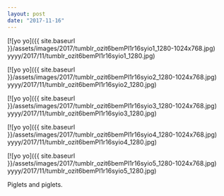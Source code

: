 ```yaml
---
layout: post
date: "2017-11-16"
---
```


[![yo yo]({{ site.baseurl }}/assets/images/2017/tumblr_ozit6bemPl1r16syio1_1280-1024x768.jpg) yyyy/2017/11/tumblr_ozit6bemPl1r16syio1_1280.jpg)

[![yo yo]({{ site.baseurl }}/assets/images/2017/tumblr_ozit6bemPl1r16syio2_1280-1024x768.jpg) yyyy/2017/11/tumblr_ozit6bemPl1r16syio2_1280.jpg)

[![yo yo]({{ site.baseurl }}/assets/images/2017/tumblr_ozit6bemPl1r16syio3_1280-1024x768.jpg) yyyy/2017/11/tumblr_ozit6bemPl1r16syio3_1280.jpg)

[![yo yo]({{ site.baseurl }}/assets/images/2017/tumblr_ozit6bemPl1r16syio4_1280-1024x768.jpg) yyyy/2017/11/tumblr_ozit6bemPl1r16syio4_1280.jpg)

[![yo yo]({{ site.baseurl }}/assets/images/2017/tumblr_ozit6bemPl1r16syio5_1280-1024x768.jpg) yyyy/2017/11/tumblr_ozit6bemPl1r16syio5_1280.jpg)

Piglets and piglets.
